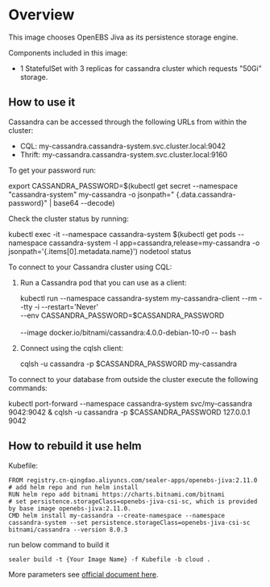 # Overview

This image chooses OpenEBS Jiva as its persistence storage engine.

Components included in this image:

* 1 StatefulSet with 3 replicas for cassandra cluster which requests "50Gi" storage.

## How to use it

Cassandra can be accessed through the following URLs from within the cluster:

* CQL: my-cassandra.cassandra-system.svc.cluster.local:9042
* Thrift: my-cassandra.cassandra-system.svc.cluster.local:9160

To get your password run:

export CASSANDRA_PASSWORD=$(kubectl get secret --namespace "cassandra-system" my-cassandra -o jsonpath="
{.data.cassandra-password}" | base64 --decode)

Check the cluster status by running:

kubectl exec -it --namespace cassandra-system $(kubectl get pods --namespace cassandra-system -l
app=cassandra,release=my-cassandra -o jsonpath='{.items[0].metadata.name}') nodetool status

To connect to your Cassandra cluster using CQL:

1. Run a Cassandra pod that you can use as a client:

   kubectl run --namespace cassandra-system my-cassandra-client --rm --tty -i --restart='Never' \
   --env CASSANDRA_PASSWORD=$CASSANDRA_PASSWORD \
   \
   --image docker.io/bitnami/cassandra:4.0.0-debian-10-r0 -- bash

2. Connect using the cqlsh client:

   cqlsh -u cassandra -p $CASSANDRA_PASSWORD my-cassandra

To connect to your database from outside the cluster execute the following commands:

kubectl port-forward --namespace cassandra-system svc/my-cassandra 9042:9042 & cqlsh -u cassandra -p $CASSANDRA_PASSWORD
127.0.0.1 9042

## How to rebuild it use helm

Kubefile:

```shell
FROM registry.cn-qingdao.aliyuncs.com/sealer-apps/openebs-jiva:2.11.0
# add helm repo and run helm install
RUN helm repo add bitnami https://charts.bitnami.com/bitnami
# set persistence.storageClass=openebs-jiva-csi-sc, which is provided by base image openebs-jiva:2.11.0.
CMD helm install my-cassandra --create-namespace --namespace cassandra-system --set persistence.storageClass=openebs-jiva-csi-sc bitnami/cassandra --version 8.0.3
```

run below command to build it

```shell
sealer build -t {Your Image Name} -f Kubefile -b cloud .
```

More parameters see [official document here](https://artifacthub.io/packages/helm/bitnami/cassandra).

